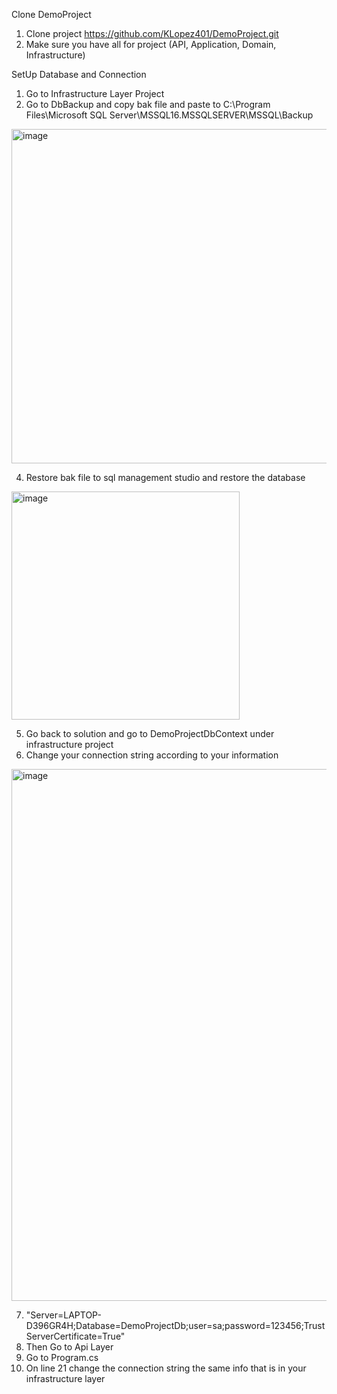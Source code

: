 Clone DemoProject
1. Clone project https://github.com/KLopez401/DemoProject.git
2. Make sure you have all for project (API, Application, Domain, Infrastructure)

SetUp Database and Connection
1. Go to Infrastructure Layer Project
2. Go to DbBackup and copy bak file and paste to C:\Program Files\Microsoft SQL Server\MSSQL16.MSSQLSERVER\MSSQL\Backup
<img width="535" alt="image" src="https://github.com/KLopez401/DemoProject/assets/74169912/fb944e0d-b11e-4edb-9a94-97fa85418567">

4. Restore bak file to sql management studio and restore the database

<img width="365" alt="image" src="https://github.com/KLopez401/DemoProject/assets/74169912/850f61a0-ee13-44a1-a527-71c98053f73e">

5. Go back to solution and go to DemoProjectDbContext under infrastructure project
6. Change your connection string according to your information
<img width="851" alt="image" src="https://github.com/KLopez401/DemoProject/assets/74169912/1e639ad4-56ec-4596-9d78-cc1bab93217d">

7. "Server=LAPTOP-D396GR4H;Database=DemoProjectDb;user=sa;password=123456;TrustServerCertificate=True"
8. Then Go to Api Layer
9. Go to Program.cs
10. On line 21 change the connection string the same info that is in your infrastructure layer

